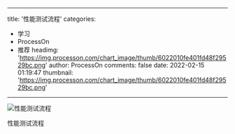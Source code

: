 
---
title: '性能测试流程'
categories: 
 - 学习
 - ProcessOn
 - 推荐
headimg: 'https://img.processon.com/chart_image/thumb/6022010fe401fd48f29529bc.png'
author: ProcessOn
comments: false
date: 2022-02-15 01:19:47
thumbnail: 'https://img.processon.com/chart_image/thumb/6022010fe401fd48f29529bc.png'
---

<div>   
<img class="thumb" alt="性能测试流程" src="https://img.processon.com/chart_image/thumb/6022010fe401fd48f29529bc.png" referrerpolicy="no-referrer">
<p>性能测试流程</p>  
</div>
            
